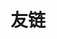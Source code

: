 ---
title: 友链
links:
  - title: 主治医师李大华
    description: 何地才是樂土，讓競爭做指數。
    website: https://ilovebread.buzz
    image: ./Assyrian.png
  - title: 小树
    description: 「妳突然對我説 七里香的名字很美」
    website: https://blog.juniortree.com
    image: ./xiaoshu.jpeg
menu:
    main: 
        weight: 4
        params:
            icon: link

comments: false
---
